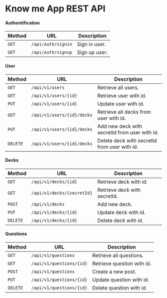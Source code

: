 # Know me App REST API

#### Authentification
| Method   | URL                        | Description               |
| -------- | -------------------------- | ------------------------- |
| `GET`    | `/api/auth/signin`         | Sign in user.             |
| `GET`    | `/api/auth/signup`         | Sign up user.             |

#### User
| Method    | URL                           | Description                                   |
| --------- | ----------------------------- | --------------------------------------------- |
| `GET`     | `/api/v1/users`               | Retrieve all users.                           |
| `GET`     | `/api/v1/users/{id}`          | Retrieve user with id.                        |
| `PUT`     | `/api/v1/users/{id}`          | Update user with id.                          |
| `GET`     | `/api/v1/users/{id}/decks`    | Retrieve all decks from user with id.         |
| `PUT`     | `/api/v1/users/{id}/decks`    | Add new deck with secretId from user with id. |
| `DELETE`  | `/api/v1/users/{id}/decks`    | Delete deck with secretId from user with id.  |

#### Decks
| Method   | URL                        | Description                   |
| -------- | -------------------------  | ----------------------------- |
| `GET`    | `/api/v1/decks/{id}`       | Retrieve deck with id.        |
| `GET`    | `/api/v1/decks/{secretId}` | Retrieve deck with secretId.  |
| `POST`   | `/api/v1/decks`            | Add new deck.                 |
| `PUT`    | `/api/v1/decks/{id}`       | Update deck with id.          |
| `DELETE` | `/api/v1/decks/{id}`       | Delete deck with id.          |

#### Questions
| Method   | URL                      | Description                |
| -------- | ------------------------ | -------------------------- |
| `GET`    | `/api/v1/questions`      | Retrieve all questions.    |
| `GET`    | `/api/v1/questions/{id}` | Retrieve question with id. |
| `POST`   | `/api/v1/questions`      | Create a new post.         |
| `PUT`    | `/api/v1/questions/{id}` | Update question with id.   |
| `DELETE` | `/api/v1/questions/{id}` | Delete question with id.   |
